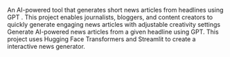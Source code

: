 An AI-powered tool that generates short news articles from headlines using GPT . This project enables journalists, bloggers, and content creators to quickly generate engaging news articles with adjustable creativity settings Generate AI-powered news articles from a given headline using GPT. This project uses Hugging Face Transformers and Streamlit to create a interactive news generator.
